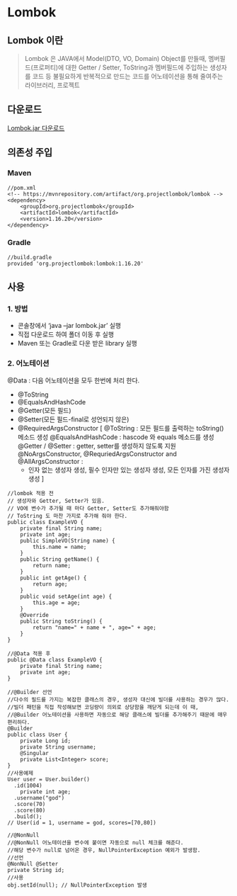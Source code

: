 # Lombok
## Lombok 이란
> Lombok 은 JAVA에서 Model(DTO, VO, Domain) Object를 만들때, 멤버필드(프로퍼티)에 대한 Getter / Setter, ToString과 멤버필드에 주입하는 생성자를
코드 등 불필요하게 반복적으로 만드는 코드를 어노테이션을 통해 줄여주는 라이브러리, 프로젝트

## 다운로드
[Lombok.jar 다운로드](http://projectlombok.org/download.html)

## 의존성 주입
### Maven
```
//pom.xml
<!-- https://mvnrepository.com/artifact/org.projectlombok/lombok -->
<dependency>
	<groupId>org.projectlombok</groupId>
	<artifactId>lombok</artifactId>
	<version>1.16.20</version>
</dependency>
```

### Gradle
```
//build.gradle
provided 'org.projectlombok:lombok:1.16.20'
```

## 사용
### 1. 방법
* 콘솔창에서 ‘java –jar lombok.jar’ 실행
* 직접 다운로드 하여 폴더 이동 후 실행
* Maven 또는 Gradle로 다운 받은 library 실행

### 2. 어노테이션
@Data : 다음 어노테이션을 모두 한번에 처리 한다.
  - @ToString
  - @EqualsAndHashCode
  - @Getter(모든 필드)
  - @Setter(모든 필드-final로 성언되지 않은)
  - @RequiredArgsConstructor
[
	@ToString : 모든 필드를 출력하는 toString() 메소드 생성
	@EqualsAndHashCode : hascode 와 equals 메소드를 생성
	@Getter / @Setter : getter, setter를 생성하지 않도록 지원
	@NoArgsConstructor, @RequriedArgsConstructor and @AllArgsConstructor : 
	 - 인자 없는 생성자 생성, 필수 인자만 있는 생성자 생성, 모든 인자를 가진 생성자 생성
]
```
//lombok 적용 전
// 생성자와 Getter, Setter가 있음.
// VO에 변수가 추가될 때 마다 Getter, Setter도 추가해줘야함
// ToString 도 마찬 가지로 추가해 줘야 한다.
public class ExampleVO {
    private final String name;
    private int age;
    public SimpleVO(String name) {
        this.name = name;
    }
    public String getName() {
        return name;
    }
    public int getAge() {
        return age;
    }
    public void setAge(int age) {
        this.age = age;
    }
    @Override
    public String toString() {
        return "name=" + name + ", age=" + age;
    }
}

```
```
//@Data 적용 후
public @Data class ExampleVO {
    private final String name;
    private int age;
}
```
```
//@Builder 선언
//다수의 필드를 가지는 복잡한 클래스의 경우, 생성자 대신에 빌더를 사용하는 경우가 많다.
//빌더 패턴을 직접 작성해보면 코딩량이 의외로 상당함을 깨닫게 되는데 이 때, 
//@Builder 어노테이션을 사용하면 자동으로 해당 클래스에 빌더를 추가해주기 때문에 매우 편리하다.
@Builder
public class User {
    private Long id;
    private String username;
    @Singular
    private List<Integer> score;
}
//사용예제
User user = User.builder()
  .id(1004)
    private int age;
  .username("god")
  .score(70)
  .score(80)
  .build();
// User(id = 1, username = god, scores=[70,80])

```
```
//@NonNull
//@NonNull 어노테이션을 변수에 붙이면 자동으로 null 체크를 해준다.
//해당 변수가 null로 넘어온 경우, NullPointerException 예외가 발생함.
//선언
@NonNull @Setter
private String id;
//사용
obj.setId(null); // NullPointerException 발생

```
